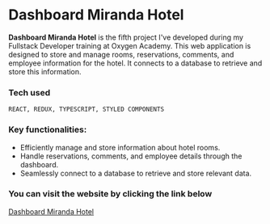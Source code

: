 # Dashboard Miranda Hotel
**Dashboard Miranda Hotel** is the fifth project I've developed during my Fullstack Developer training at Oxygen Academy. This web application is designed to store and manage rooms, reservations, comments, and employee information for the hotel. It connects to a database to retrieve and store this information.

### Tech used
`REACT, REDUX, TYPESCRIPT, STYLED COMPONENTS`

### Key functionalities:
- Efficiently manage and store information about hotel rooms.
- Handle reservations, comments, and employee details through the dashboard.
- Seamlessly connect to a database to retrieve and store relevant data.


### You can visit the website by clicking the link below
[Dashboard Miranda Hotel](https://dashboard-miranda-hotel.vercel.app/)

